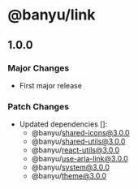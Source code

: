 # @banyu/link

## 1.0.0

### Major Changes

- First major release

### Patch Changes

- Updated dependencies []:
  - @banyu/shared-icons@3.0.0
  - @banyu/shared-utils@3.0.0
  - @banyu/react-utils@3.0.0
  - @banyu/use-aria-link@3.0.0
  - @banyu/system@3.0.0
  - @banyu/theme@3.0.0

